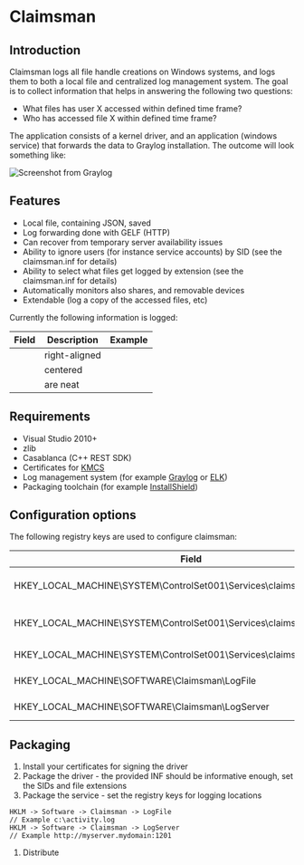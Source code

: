 Claimsman
===========

Introduction
------------

Claimsman logs all file handle creations on Windows systems, and logs them to both a local file and centralized log management system. The goal is to collect information that helps in answering the following two questions:

* What files has user X accessed within defined time frame?
* Who has accessed file X within defined time frame?

The application consists of a kernel driver, and an application (windows service) that forwards the data to Graylog installation. The outcome will look something like:

![Screenshot from Graylog](https://raw.githubusercontent.com/mikkolehtisalo/claimsman/master/doc/claimsman.png "Screenshot from Graylog")

Features
--------

* Local file, containing JSON, saved
* Log forwarding done with GELF (HTTP)
* Can recover from temporary server availability issues
* Ability to ignore users (for instance service accounts) by SID  (see the claimsman.inf for details)
* Ability to select what files get logged by extension (see the claimsman.inf for details)
* Automatically monitors also shares, and removable devices
* Extendable (log a copy of the accessed files, etc)

Currently the following information is logged:

| Field			| Description           | Example  |
| ------------- |-------------|-----|
|  | right-aligned |  |
|     | centered      |    |
|  | are neat      |     |

Requirements
------------

* Visual Studio 2010+
* zlib
* Casablanca (C++ REST SDK)
* Certificates for [KMCS](http://www.microsoft.com/whdc/winlogo/drvsign/kmcs_walkthrough.mspx)
* Log management system (for example [Graylog](https://www.graylog.org/) or [ELK](https://www.elastic.co/))
* Packaging toolchain (for example [InstallShield](http://www.installshield.com/))

Configuration options
---------------------

The following registry keys are used to configure claimsman:

| Field			| Description           | Example  |
| ------------- |-------------|-----|
| HKEY_LOCAL_MACHINE\SYSTEM\ControlSet001\Services\claimsman\DebugFlags  | Debugging option for the driver | 0x1  |
| HKEY_LOCAL_MACHINE\SYSTEM\ControlSet001\Services\claimsman\Extensions   | File extensions included in monitoring | "docx","doc","xls","xlsx","ppt","pptx","txt","rtf"   |
| HKEY_LOCAL_MACHINE\SYSTEM\ControlSet001\Services\claimsman\Extensions | Users (SIDs) to be ignored    |  "S-1-5-18"   |
| HKEY_LOCAL_MACHINE\SOFTWARE\Claimsman\LogFile | Location of the log file    |  c:\logs\activity.log   |
| HKEY_LOCAL_MACHINE\SOFTWARE\Claimsman\LogServer | Target server (Graylog/HTTP)  |  http://192.168.1.200:12201   |

Packaging
---------

1. Install your certificates for signing the driver
1. Package the driver - the provided INF should be informative enough, set the SIDs and file extensions
1. Package the service - set the registry keys for logging locations
```
HKLM -> Software -> Claimsman -> LogFile
// Example c:\activity.log
HKLM -> Software -> Claimsman -> LogServer
// Example http://myserver.mydomain:1201
```
1. Distribute

